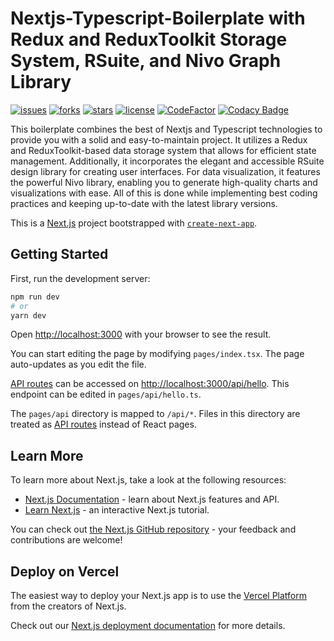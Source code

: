 # Nextjs-Typescript-Boilerplate with Redux and ReduxToolkit Storage System, RSuite, and Nivo Graph Library

[![issues](https://img.shields.io/github/issues/gbrayhan/rsuite-nextjs)](https://github.com/gbrayhan/rsuite-nextjs/tree/main/.github/ISSUE_TEMPLATE)
[![forks](https://img.shields.io/github/forks/gbrayhan/rsuite-nextjs)](https://github.com/gbrayhan/rsuite-nextjs/network/members)
[![stars](https://img.shields.io/github/stars/gbrayhan/rsuite-nextjs)](https://github.com/gbrayhan/rsuite-nextjs/stargazers)
[![license](https://img.shields.io/github/license/gbrayhan/rsuite-nextjs)](https://github.com/gbrayhan/rsuite-nextjs/tree/master/LICENSE)
[![CodeFactor](https://www.codefactor.io/repository/github/gbrayhan/rsuite-nextjs/badge)](https://www.codefactor.io/repository/github/gbrayhan/rsuite-nextjs)
[![Codacy Badge](https://app.codacy.com/project/badge/Grade/3ea0674b79b340fd8454d9061320b906)](https://www.codacy.com/gh/gbrayhan/rsuite-nextjs/dashboard?utm_source=github.com&amp;utm_medium=referral&amp;utm_content=gbrayhan/rsuite-nextjs&amp;utm_campaign=Badge_Grade)

This boilerplate combines the best of Nextjs and Typescript technologies to provide you with a solid and easy-to-maintain project. It utilizes a Redux and ReduxToolkit-based data storage system that allows for efficient state management. Additionally, it incorporates the elegant and accessible RSuite design library for creating user interfaces. For data visualization, it features the powerful Nivo library, enabling you to generate high-quality charts and visualizations with ease. All of this is done while implementing best coding practices and keeping up-to-date with the latest library versions.


This is a [Next.js](https://nextjs.org/) project bootstrapped with [`create-next-app`](https://github.com/vercel/next.js/tree/canary/packages/create-next-app).

## Getting Started

First, run the development server:

```bash
npm run dev
# or
yarn dev
```

Open [http://localhost:3000](http://localhost:3000) with your browser to see the result.

You can start editing the page by modifying `pages/index.tsx`. The page auto-updates as you edit the file.

[API routes](https://nextjs.org/docs/api-routes/introduction) can be accessed on [http://localhost:3000/api/hello](http://localhost:3000/api/hello). This endpoint can be edited in `pages/api/hello.ts`.

The `pages/api` directory is mapped to `/api/*`. Files in this directory are treated as [API routes](https://nextjs.org/docs/api-routes/introduction) instead of React pages.

## Learn More

To learn more about Next.js, take a look at the following resources:

- [Next.js Documentation](https://nextjs.org/docs) - learn about Next.js features and API.
- [Learn Next.js](https://nextjs.org/learn) - an interactive Next.js tutorial.

You can check out [the Next.js GitHub repository](https://github.com/vercel/next.js/) - your feedback and contributions are welcome!

## Deploy on Vercel

The easiest way to deploy your Next.js app is to use the [Vercel Platform](https://vercel.com/new?utm_medium=default-template&filter=next.js&utm_source=create-next-app&utm_campaign=create-next-app-readme) from the creators of Next.js.

Check out our [Next.js deployment documentation](https://nextjs.org/docs/deployment) for more details.
